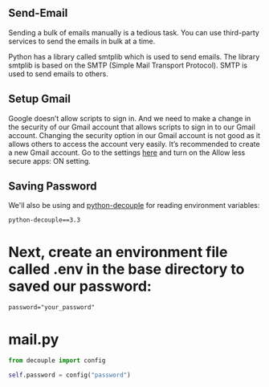## Send-Email
Sending a bulk of emails manually is a tedious task. You can use third-party services to send the emails in bulk at a time.

Python has a library called smtplib which is used to send emails. The library smtplib is based on the SMTP (Simple Mail Transport Protocol). 
SMTP is used to send emails to others.

## Setup Gmail
Google doesn’t allow scripts to sign in. And we need to make a change in the security of our Gmail account that allows scripts to sign in to our Gmail account.
Changing the security option in our Gmail account is not good as it allows others to access the account very easily. 
It’s recommended to create a new Gmail account. Go to the settings [here](https://myaccount.google.com/lesssecureapps) and turn on the Allow less secure apps: ON setting.

## Saving Password
We'll also be using and [python-decouple](https://github.com/henriquebastos/python-decouple/) for reading environment variables:
```
python-decouple==3.3
```

# Next, create an environment file called .env in the base directory to saved our password:
```
password="your_password"
```

# mail.py
```python
from decouple import config

self.password = config("password")
```





